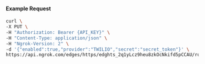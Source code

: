 <!-- Code generated for API Clients. DO NOT EDIT. -->

#### Example Request

```bash
curl \
-X PUT \
-H "Authorization: Bearer {API_KEY}" \
-H "Content-Type: application/json" \
-H "Ngrok-Version: 2" \
-d '{"enabled":true,"provider":"TWILIO","secret":"secret_token"}' \
https://api.ngrok.com/edges/https/edghts_2q1yLcz9heu8zkOcNkifd5pCCAU/routes/edghtsrt_2q1yLWVakrw3GaujmKs1AakvJoj/webhook_verification
```
